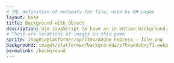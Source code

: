 ```yaml
---
# YML definition of metadata for file, used by GH pages
layout: base
title: Background with Object
description: Use JavaScript to have an in motion background.
# These are locations of images in this game
sprite: images/platformer/sprites/Adobe Express - file.png
background: images/platformer/backgrounds/z7hvekdvbvj71.webp
permalink: /background
---
```


<!-- HTML for where Game is stored -->
<canvas id="world"></canvas>
<!-- Script logic for the Game -->

<script>
  const canvas = document.getElementById("world");
  const ctx = canvas.getContext('2d');
  const backgroundImg = new Image();
  const spriteImg = new Image();
  backgroundImg.src = '{{page.background}}';
  spriteImg.src = '{{page.sprite}}';

  let imagesLoaded = 0;
  backgroundImg.onload = function() {
    imagesLoaded++;
    startGameWorld();
  };
  spriteImg.onload = function() {
    imagesLoaded++;
    startGameWorld();
  };

  function startGameWorld() {
    if (imagesLoaded < 2) return;

    class GameObject {
      constructor(image, width, height, x = 0, y = 0, speedRatio = 0) {
        // File entire canvas
        this.image = image;
        this.width = width;
        this.height = height;
        this.x = x;
        this.y = y;
        this.speedRatio = speedRatio;
        this.speed = GameWorld.gameSpeed * this.speedRatio;
      }
      update() {}
      draw(ctx) {
        ctx.drawImage(this.image, this.x, this.y, this.width, this.height);
      }
    }

    class Background extends GameObject {
      constructor(image, gameWorld) {
        // Fill entire canvas
        super(image, gameWorld.width, gameWorld.height, 0, 0, 0.1);
      }
      update() {
        this.x = (this.x - this.speed) % this.width;
      }
      draw(ctx) {
        ctx.drawImage(this.image, this.x, this.y, this.width, this.height);
        ctx.drawImage(this.image, this.x + this.width, this.y, this.width, this.height);
      }
    }

    class Player extends GameObject {
      constructor(image, gameWorld) {
        const width = image.naturalWidth / 2;
        const height = image.naturalHeight / 2;
        const x = (gameWorld.width - width) / 2;
        const y = (gameWorld.height - height) / 2;
        super(image, width, height, x, y);
        this.baseY = y;
        this.frame = 0;
      }
      update() {
        this.y = this.baseY + Math.sin(this.frame * 0.05) * 20;
        this.frame++;
      }
    }

//Game world in Master class for the entire game
//Master game object for the entire game
// Game loop is inside

    class GameWorld {
      static gameSpeed = 5;
      // images come into the world
      constructor(backgroundImg, spriteImg) {
        this.canvas = document.getElementById("world");
        this.ctx = this.canvas.getContext('2d');
        this.width = window.innerWidth;
        this.height = window.innerHeight;
        this.canvas.width = this.width;
        this.canvas.height = this.height;
        this.canvas.style.width = `${this.width}px`;
        this.canvas.style.height = `${this.height}px`;
        this.canvas.style.position = 'absolute';
        this.canvas.style.left = `0px`;
        this.canvas.style.top = `${(window.innerHeight - this.height) / 2}px`;

// Game objects are created
        this.objects = [
         new Background(backgroundImg, this),
         new Player(spriteImg, this)
        ];
      }
      gameLoop() {
        this.ctx.clearRect(0, 0, this.width, this.height);
        for (const obj of this.objects) {
          obj.update();
          obj.draw(this.ctx);
        }
        requestAnimationFrame(this.gameLoop.bind(this));
      }
      start() {
        this.gameLoop();
      }
    }

    const world = new GameWorld(backgroundImg, spriteImg);
    world.start();
  }

